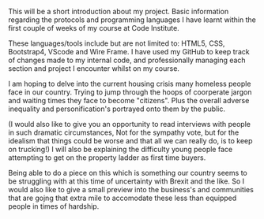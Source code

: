This will be a short introduction about my project.
Basic information regarding the protocols and programming languages I have learnt within the first couple of weeks of my course at Code Institute.

These languages/tools include but are not limited to: HTML5, CSS, Bootstrap4, VScode and Wire Frame. I have used my GitHub to keep track of changes made to my internal code, and professionally managing each section and project I encounter whilst on my course.


I am hoping to delve into the current housing crisis many homeless people face in our country. Trying to jump through the hoops of coorperate jargon and waiting times they face to become "citizens". 
Plus the overall adverse inequality and personification's portrayed onto them by the public.

(I would also like to give you an opportunity to read interviews with people in such dramatic circumstances, Not for the sympathy vote, but for the idealism that things could be worse and that all we can really do, is to keep on trucking!)
I will also be explaining the difficulty young people face attempting to get on the property ladder as first time buyers.

Being able to do a piece on this which is something our country seems to be struggling with at this time of uncertainty with Brexit and the like. So I would also like to give a small preview into the business's and communities that are gojng that extra mile to accomodate these less than equipped people in times of hardship.
